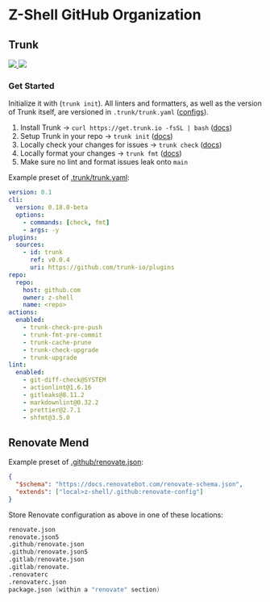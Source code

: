 <h1> Z-Shell GitHub Organization </h1>

## Trunk

  <a href="https://slack.trunk.io">
    <img src="https://img.shields.io/badge/slack-slack.trunk.io-blue?logo=slack"/>
  </a>
  <a href="https://docs.trunk.io">
    <img src="https://img.shields.io/badge/docs.trunk.io-7f7fcc?label=docs&logo=readthedocs&labelColor=555555&logoColor=ffffff"/>
  </a>

### Get Started

Initialize it with (`trunk init`). All linters and formatters, as well as the version of Trunk itself, are versioned in `.trunk/trunk.yaml` ([configs](https://github.com/trunk-io/configs)).

1. Install Trunk → `curl https://get.trunk.io -fsSL | bash`
   ([docs](https://docs.trunk.io/get-started))
2. Setup Trunk in your repo → `trunk init` ([docs](https://docs.trunk.io/get-started))
3. Locally check your changes for issues → `trunk check`
   ([docs](https://docs.trunk.io/check/overview))
4. Locally format your changes → `trunk fmt` ([docs](https://docs.trunk.io/check/cli))
5. Make sure no lint and format issues leak onto `main`

Example preset of [.trunk/trunk.yaml](.trunk/trunk.yaml):

```yaml
version: 0.1
cli:
  version: 0.18.0-beta
  options:
    - commands: [check, fmt]
    - args: -y
plugins:
  sources:
    - id: trunk
      ref: v0.0.4
      uri: https://github.com/trunk-io/plugins
repo:
  repo:
    host: github.com
    owner: z-shell
    name: <repo>
actions:
  enabled:
    - trunk-check-pre-push
    - trunk-fmt-pre-commit
    - trunk-cache-prune
    - trunk-check-upgrade
    - trunk-upgrade
lint:
  enabled:
    - git-diff-check@SYSTEM
    - actionlint@1.6.16
    - gitleaks@8.11.2
    - markdownlint@0.32.2
    - prettier@2.7.1
    - shfmt@3.5.0
```

## Renovate Mend

Example preset of [.github/renovate.json](https://github.com/z-shell/wiki/blob/main/.github/renovate.json):

```json
{
  "$schema": "https://docs.renovatebot.com/renovate-schema.json",
  "extends": ["local>z-shell/.github:renovate-config"]
}
```

Store Renovate configuration as above in one of these locations:

```verilog
renovate.json
renovate.json5
.github/renovate.json
.github/renovate.json5
.gitlab/renovate.json
.gitlab/renovate.
.renovaterc
.renovaterc.json
package.json (within a "renovate" section)
```
